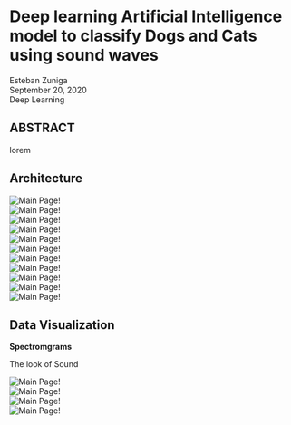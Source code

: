 # Deep learning Artificial Intelligence model to classify Dogs and Cats using sound waves

Esteban Zuniga <br>
September 20, 2020 <br>
Deep Learning

## ABSTRACT

lorem

## Architecture

![Main Page!](/images/1.png) <br>
![Main Page!](/images/2.png) <br>
![Main Page!](/images/3.png) <br>
![Main Page!](/images/4.png) <br>
![Main Page!](/images/5.png) <br>
![Main Page!](/images/6.png) <br>
![Main Page!](/images/7.png) <br>
![Main Page!](/images/8.png) <br>
![Main Page!](/images/9.png) <br>
![Main Page!](/images/10.png) <br>
![Main Page!](/images/11.png) <br>



## Data Visualization

**Spectromgrams**

The look of Sound <br>

![Main Page!](/images/cat-train/cat_116.png) <br>
![Main Page!](/images/cat-train/cat_25.png) <br>
![Main Page!](/images/cat-train/cat_7.png) <br>
![Main Page!](/images/cat-train/cat_119.png) <br>


